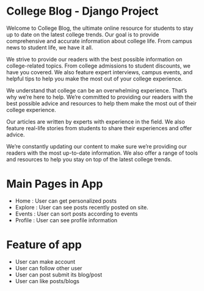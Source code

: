 # College Blog - Django Project

Welcome to College Blog, the ultimate online resource for students to stay up to date on the latest college trends. Our goal is to provide comprehensive and accurate information about college life. From campus news to student life, we have it all.

We strive to provide our readers with the best possible information on college-related topics. From college admissions to student discounts, we have you covered. We also feature expert interviews, campus events, and helpful tips to help you make the most out of your college experience.

We understand that college can be an overwhelming experience. That’s why we’re here to help. We’re committed to providing our readers with the best possible advice and resources to help them make the most out of their college experience.

Our articles are written by experts with experience in the field. We also feature real-life stories from students to share their experiences and offer advice.

We’re constantly updating our content to make sure we’re providing our readers with the most up-to-date information. We also offer a range of tools and resources to help you stay on top of the latest college trends.


# Main Pages in App
- Home : User can get personalized posts
- Explore : User can see posts recently posted on site.
- Events : User can sort posts according to events
- Profile : User can see profile information

# Feature of app
- User can make account
- User can follow other user
- User can post submit its blog/post
- User can like posts/blogs
